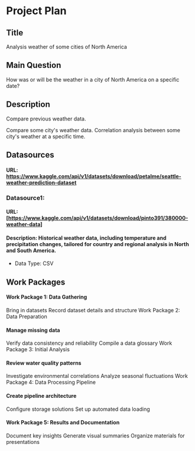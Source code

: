 # Project Plan

## Title
Analysis weather of some cities of North America

## Main Question

How was or will be the weather in a city of North America on a specific date?
## Description
Compare previous weather data.

Compare some city's weather data.
Correlation analysis between some city's weather at a specific time.
## Datasources

#### URL: https://www.kaggle.com/api/v1/datasets/download/petalme/seattle-weather-prediction-dataset
### Datasource1:
#### URL: [https://www.kaggle.com/api/v1/datasets/download/pinto391/380000-weather-data]

#### Description: Historical weather data, including temperature and precipitation changes, tailored for country and regional analysis in North and South America.
* Data Type: CSV


## Work Packages
#### Work Package 1: Data Gathering
Bring in datasets
Record dataset details and structure
Work Package 2: Data Preparation

#### Manage missing data
Verify data consistency and reliability
Compile a data glossary
Work Package 3: Initial Analysis

#### Review water quality patterns
Investigate environmental correlations
Analyze seasonal fluctuations
Work Package 4: Data Processing Pipeline

#### Create pipeline architecture
Configure storage solutions
Set up automated data loading

#### Work Package 5: Results and Documentation
Document key insights
Generate visual summaries
Organize materials for presentations
